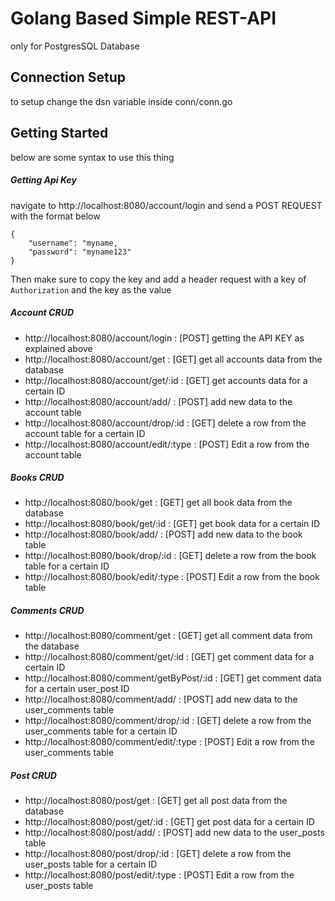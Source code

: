 # Golang Based Simple REST-API
only for PostgresSQL Database

## Connection Setup
to setup change the dsn variable inside conn/conn.go

## Getting Started
below are some syntax to use this thing

##### Getting Api Key
navigate to http://localhost:8080/account/login and send a POST REQUEST with the format below
```
{
    "username": "myname,
    "password": "myname123"
}
```
Then make sure to copy the key and add a header request with a key of `Authorization` and the key as the value


##### Account CRUD
- http://localhost:8080/account/login      : [POST] getting the API KEY as explained above
- http://localhost:8080/account/get        : [GET] get all accounts data from the database
- http://localhost:8080/account/get/:id    : [GET] get accounts data for a certain ID
- http://localhost:8080/account/add/       : [POST] add new data to the account table
- http://localhost:8080/account/drop/:id   : [GET] delete a row from the account table for a certain ID
- http://localhost:8080/account/edit/:type : [POST] Edit a row from the account table

##### Books CRUD
- http://localhost:8080/book/get        : [GET] get all book data from the database
- http://localhost:8080/book/get/:id    : [GET] get book data for a certain ID
- http://localhost:8080/book/add/       : [POST] add new data to the book table
- http://localhost:8080/book/drop/:id   : [GET] delete a row from the book table for a certain ID
- http://localhost:8080/book/edit/:type : [POST] Edit a row from the book table

##### Comments CRUD
- http://localhost:8080/comment/get              : [GET] get all comment data from the database
- http://localhost:8080/comment/get/:id          : [GET] get comment data for a certain ID
- http://localhost:8080/comment/getByPost/:id    : [GET] get comment data for a certain user_post ID
- http://localhost:8080/comment/add/             : [POST] add new data to the user_comments table
- http://localhost:8080/comment/drop/:id         : [GET] delete a row from the user_comments table for a certain ID
- http://localhost:8080/comment/edit/:type       : [POST] Edit a row from the user_comments table

##### Post CRUD
- http://localhost:8080/post/get        : [GET] get all post data from the database
- http://localhost:8080/post/get/:id    : [GET] get post data for a certain ID
- http://localhost:8080/post/add/       : [POST] add new data to the user_posts table
- http://localhost:8080/post/drop/:id   : [GET] delete a row from the user_posts table for a certain ID
- http://localhost:8080/post/edit/:type : [POST] Edit a row from the user_posts table
